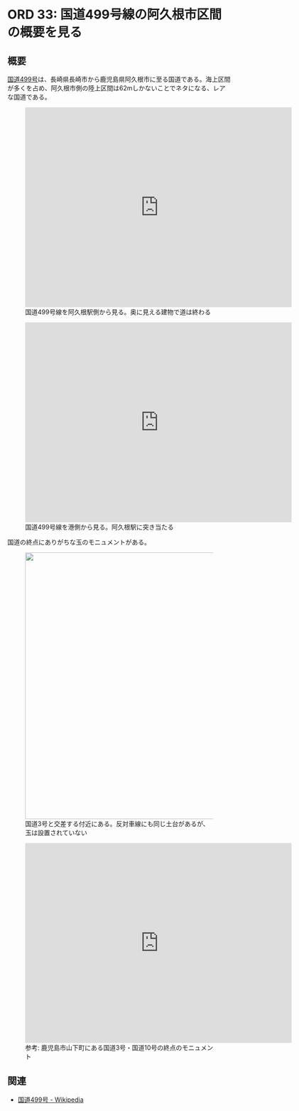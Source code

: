 # ORD 33: 国道499号線の阿久根市区間の概要を見る

<!-- toc -->

## 概要

<!-- 概要を書く -->

[国道499号](https://ja.wikipedia.org/wiki/%E5%9B%BD%E9%81%93499%E5%8F%B7)は、長崎県長崎市から鹿児島県阿久根市に至る国道である。海上区間が多くを占め、阿久根市側の陸上区間は62mしかないことでネタになる、レアな国道である。

<figure>
  <iframe src="https://www.google.com/maps/embed?pb=!4v1751158930925!6m8!1m7!1snuBPGlRFRKkGr2hMmiT85Q!2m2!1d32.02291225067238!2d130.1956710534249!3f271.72!4f4.930000000000007!5f2.2406032306871833" width="600" height="450" style="border:0;" allowfullscreen="" loading="lazy" referrerpolicy="no-referrer-when-downgrade"></iframe>
  <figcaption>国道499号線を阿久根駅側から見る。奥に見える建物で道は終わる</figcaption>
</figure>

<figure>
  <iframe src="https://www.google.com/maps/embed?pb=!4v1751158688153!6m8!1m7!1sSSb2XWcPrPoga2MmjaYZzQ!2m2!1d32.02288860390519!2d130.1953874309645!3f88.3222061556093!4f0.9031219250998959!5f1.5366184664772655" width="600" height="450" style="border:0;" allowfullscreen="" loading="lazy" referrerpolicy="no-referrer-when-downgrade"></iframe>
  <figcaption>国道499号線を港側から見る。阿久根駅に突き当たる</figcaption>
</figure>

国道の終点にありがちな玉のモニュメントがある。

<figure>
  <img src="./images/20250629route.jpg" width="600">
  <figcaption>国道3号と交差する付近にある。反対車線にも同じ土台があるが、玉は設置されていない</figcaption>
</figure>

<figure>
  <iframe src="https://www.google.com/maps/embed?pb=!4v1751200893647!6m8!1m7!1sHqSGytoRTcFrdnajE3JIRg!2m2!1d31.59358499253692!2d130.5528523686719!3f99.21271999157689!4f-6.979407160075752!5f3.325193203789971" width="600" height="450" style="border:0;" allowfullscreen="" loading="lazy" referrerpolicy="no-referrer-when-downgrade"></iframe>
  <figcaption>参考: 鹿児島市山下町にある国道3号・国道10号の終点のモニュメント</figcaption>
</figure>

## 関連

<!-- 関連するエントリやリンクを記載する -->

- [国道499号 \- Wikipedia](https://ja.wikipedia.org/wiki/%E5%9B%BD%E9%81%93499%E5%8F%B7)
